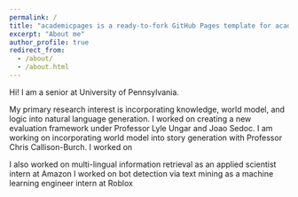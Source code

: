 ```yaml
---
permalink: /
title: "academicpages is a ready-to-fork GitHub Pages template for academic personal websites"
excerpt: "About me"
author_profile: true
redirect_from: 
  - /about/
  - /about.html
---
```


Hi! I am a senior at University of Pennsylvania.

My primary research interest is incorporating knowledge, world model, and logic into natural language generation. 
I worked on creating a new evaluation framework under Professor Lyle Ungar and Joao Sedoc.
I am working on incorporating world model into story generation with Professor Chris Callison-Burch.
I worked on 

I also worked on multi-lingual information retrieval as an applied scientist intern at Amazon
I worked on bot detection via text mining as a machine learning engineer intern at Roblox